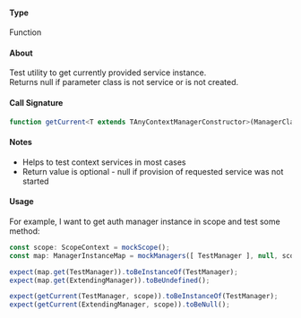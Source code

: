 #### Type
Function

#### About
Test utility to get currently provided service instance. <br/>
Returns null if parameter class is not service or is not created.

#### Call Signature
```typescript
function getCurrent<T extends TAnyContextManagerConstructor>(ManagerClass: T, scope: IScopeContext): InstanceType<T> | null;
```

#### Notes
- Helps to test context services in most cases
- Return value is optional - null if provision of requested service was not started

#### Usage
For example, I want to get auth manager instance in scope and test some method:

```typescript
const scope: ScopeContext = mockScope();
const map: ManagerInstanceMap = mockManagers([ TestManager ], null, scope);

expect(map.get(TestManager)).toBeInstanceOf(TestManager);
expect(map.get(ExtendingManager)).toBeUndefined();

expect(getCurrent(TestManager, scope)).toBeInstanceOf(TestManager);
expect(getCurrent(ExtendingManager, scope)).toBeNull();
```
